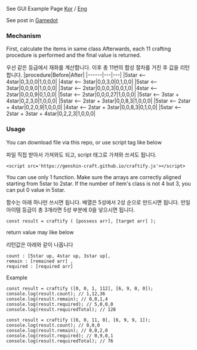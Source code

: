 See GUI Example Page  [Kor](https://genshin-craft.github.io/index.html) / [Eng](https://genshin-craft.github.io/index_en.html)

See post in [Gamedot](https://genshin.gamedot.org/?mid=board&target=view&board=tip&page=1&post=470)

### Mechanism

First, calculate the items in same class
Afterwards, each 11 crafting procedure is performed and the final value is returned.

우선 같은 등급에서 재화를 계산합니다.
이후 총 11번의 합성 절차를 거친 후 값을 리턴합니다.
|procedure|Before|After|
|------|---|---|
|5star <-- 4star|0,3,0,0|1,0,0,0|
|4star <-- 3star|0,0,3,0|0,1,0,0|
|5star <-- 3star|0,0,9,0|1,0,0,0|
|3star <-- 2star|0,0,0,3|0,0,1,0|
|4star <-- 2star|0,0,0,9|0,1,0,0|
|5star <-- 2star|0,0,0,27|1,0,0,0|
|5star <-- 3star + 4star|0,2,3,0|1,0,0,0|
|5star <-- 2star + 3star|0,0,8,3|1,0,0,0|
|5star <-- 2star + 4star|0,2,0,9|1,0,0,0|
|4star <-- 2star + 3star|0,0,8,3|0,1,0,0|
|5star <-- 2star + 3star + 4star|0,2,2,3|1,0,0,0|


### Usage

You can download file via this repo, or use script tag like below

파일 직접 받아서 가져와도 되고, script 태그로 가져와 쓰셔도 됩니다.
```
<script src='https://genshin-craft.github.io/craftify.js'></script>
```

You can use only 1 function. Make sure the arrays are correctly aligned starting from 5star to 2star.
If the number of item's class is not 4 but 3, you can put 0 value in 5star.

함수는 아래 하나만 쓰시면 됩니다. 배열은 5성에서 2성 순으로 만드시면 됩니다.
만일 아이템 등급이 총 3개라면 5성 부분에 0을 넣으시면 됩니다.
```
const result = craftify ( [possess arr], [target arr] );
```

return value may like below

리턴값은 아래와 같이 나옵니다
```
count : [5star up, 4star up, 3star up],
remain : [remained arr] ,
required : [required arr]
```

Example
```
const result = craftify ([0, 0, 1, 112], [6, 9, 0, 0]);
console.log(result.count); // 1,12,36
console.log(result.remain); // 0,0,1,4
console.log(result.required); // 5,0,0,0
console.log(result.requiredTotal); // 128
```
```
const result = craftify ([6, 0, 11, 0], [6, 9, 9, 1]);
console.log(result.count); // 0,0,0
console.log(result.remain); // 0,0,2,0
console.log(result.required); // 0,9,0,1
console.log(result.requiredTotal); // 76
```
